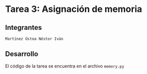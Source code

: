 # Tarea 3: Asignación de memoria

## Integrantes

```
Martínez Ostoa Néstor Iván
```

## Desarrollo

El código de la tarea se encuentra en el archivo ```memory.py```